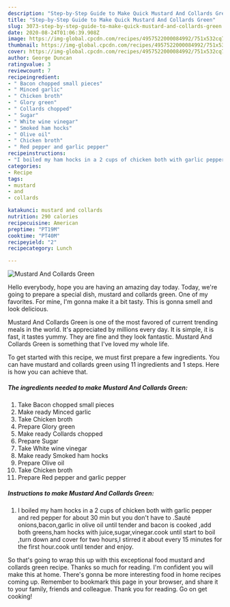 ```yaml
---
description: "Step-by-Step Guide to Make Quick Mustard And Collards Green"
title: "Step-by-Step Guide to Make Quick Mustard And Collards Green"
slug: 3073-step-by-step-guide-to-make-quick-mustard-and-collards-green
date: 2020-08-24T01:06:39.908Z
image: https://img-global.cpcdn.com/recipes/4957522000084992/751x532cq70/mustard-and-collards-green-recipe-main-photo.jpg
thumbnail: https://img-global.cpcdn.com/recipes/4957522000084992/751x532cq70/mustard-and-collards-green-recipe-main-photo.jpg
cover: https://img-global.cpcdn.com/recipes/4957522000084992/751x532cq70/mustard-and-collards-green-recipe-main-photo.jpg
author: George Duncan
ratingvalue: 3
reviewcount: 7
recipeingredient:
- " Bacon chopped small pieces"
- " Minced garlic"
- " Chicken broth"
- " Glory green"
- " Collards chopped"
- " Sugar"
- " White wine vinegar"
- " Smoked ham hocks"
- " Olive oil"
- " Chicken broth"
- " Red pepper and garlic pepper"
recipeinstructions:
- "I boiled my ham hocks in a 2 cups of chicken both with garlic pepper and red pepper for about 30 min but you don&#39;t have to .Sauté onions,bacon,garlic in olive oil until tender and bacon is cooked ,add both greens,ham hocks with juice,sugar,vinegar.cook until start to boil ,turn down and cover for two hours,I stirred it about every 15 minutes for the first hour.cook until tender and enjoy."
categories:
- Recipe
tags:
- mustard
- and
- collards

katakunci: mustard and collards 
nutrition: 290 calories
recipecuisine: American
preptime: "PT19M"
cooktime: "PT40M"
recipeyield: "2"
recipecategory: Lunch

---
```



![Mustard And Collards Green](https://img-global.cpcdn.com/recipes/4957522000084992/751x532cq70/mustard-and-collards-green-recipe-main-photo.jpg)

Hello everybody, hope you are having an amazing day today. Today, we're going to prepare a special dish, mustard and collards green. One of my favorites. For mine, I'm gonna make it a bit tasty. This is gonna smell and look delicious.

Mustard And Collards Green is one of the most favored of current trending meals in the world. It's appreciated by millions every day. It is simple, it is fast, it tastes yummy. They are fine and they look fantastic. Mustard And Collards Green is something that I've loved my whole life.




To get started with this recipe, we must first prepare a few ingredients. You can have mustard and collards green using 11 ingredients and 1 steps. Here is how you can achieve that.

<!--inarticleads1-->

##### The ingredients needed to make Mustard And Collards Green:

1. Take  Bacon chopped small pieces
1. Make ready  Minced garlic
1. Take  Chicken broth
1. Prepare  Glory green
1. Make ready  Collards chopped
1. Prepare  Sugar
1. Take  White wine vinegar
1. Make ready  Smoked ham hocks
1. Prepare  Olive oil
1. Take  Chicken broth
1. Prepare  Red pepper and garlic pepper




<!--inarticleads2-->

##### Instructions to make Mustard And Collards Green:

1. I boiled my ham hocks in a 2 cups of chicken both with garlic pepper and red pepper for about 30 min but you don&#39;t have to .Sauté onions,bacon,garlic in olive oil until tender and bacon is cooked ,add both greens,ham hocks with juice,sugar,vinegar.cook until start to boil ,turn down and cover for two hours,I stirred it about every 15 minutes for the first hour.cook until tender and enjoy.




So that's going to wrap this up with this exceptional food mustard and collards green recipe. Thanks so much for reading. I'm confident you will make this at home. There's gonna be more interesting food in home recipes coming up. Remember to bookmark this page in your browser, and share it to your family, friends and colleague. Thank you for reading. Go on get cooking!
